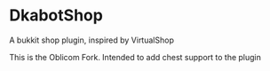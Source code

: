 DkabotShop
==========

A bukkit shop plugin, inspired by VirtualShop

This is the Oblicom Fork. Intended to add chest support to the plugin
